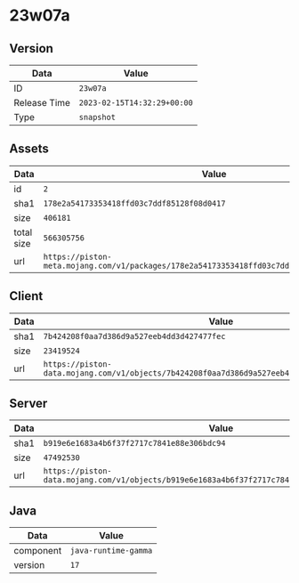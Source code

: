 # 23w07a

## Version

|**Data**        | **Value**                 |
|----------------|-------------------------|
| ID   | ```23w07a```   |
| Release Time   | ```2023-02-15T14:32:29+00:00```   |
| Type   | ```snapshot```   |

## Assets

|**Data**        | **Value**                 |
|----------------|-------------------------|
| id   | ```2```   |
| sha1   | ```178e2a54173353418ffd03c7ddf85128f08d0417```   |
| size   | ```406181```   |
| total size  | ```566305756```  |
| url       | ```https://piston-meta.mojang.com/v1/packages/178e2a54173353418ffd03c7ddf85128f08d0417/2.json``` |

## Client

|**Data**        | **Value**                 |
|----------------|-------------------------|
| sha1   | ```7b424208f0aa7d386d9a527eeb4dd3d427477fec```   |
| size   | ```23419524```   |
| url       | ```https://piston-data.mojang.com/v1/objects/7b424208f0aa7d386d9a527eeb4dd3d427477fec/client.jar``` |

## Server

|**Data**        | **Value**                 |
|----------------|-------------------------|
| sha1   | ```b919e6e1683a4b6f37f2717c7841e88e306bdc94```   |
| size   | ```47492530```   |
| url       | ```https://piston-data.mojang.com/v1/objects/b919e6e1683a4b6f37f2717c7841e88e306bdc94/server.jar``` |

## Java

|**Data**        | **Value**                 |
|----------------|-------------------------|
| component   | ```java-runtime-gamma```   |
| version   | ```17```   |